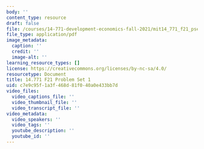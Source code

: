 ```yaml
---
body: ''
content_type: resource
draft: false
file: /courses/14-771-development-economics-fall-2021/mit14_771_f21_pset1.pdf
file_type: application/pdf
image_metadata:
  caption: ''
  credit: ''
  image-alt: ''
learning_resource_types: []
license: https://creativecommons.org/licenses/by-nc-sa/4.0/
resourcetype: Document
title: 14.771 F21 Problem Set 1
uid: c7e9c95f-1a3f-468d-81f0-40a0e433bb7d
video_files:
  video_captions_file: ''
  video_thumbnail_file: ''
  video_transcript_file: ''
video_metadata:
  video_speakers: ''
  video_tags: ''
  youtube_description: ''
  youtube_id: ''
---
```

